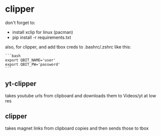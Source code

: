 # clipper

don't forget to:
- install xclip for linux (pacman)
- pip install -r requirements.txt

also, for clipper, and add tbox creds to .bashrc/.zshrc like this:

    ```bash
    export QBIT_NAME='user'
    export QBIT_PW='password'
    ```
## yt-clipper
takes youtube urls from clipboard and downloads them to Videos/yt at low res
## clipper
takes magnet links from clipboard copies and then sends those to tbox
